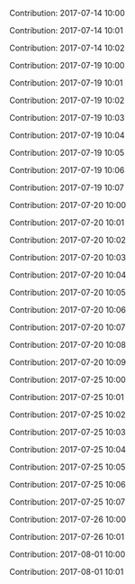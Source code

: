 Contribution: 2017-07-14 10:00

Contribution: 2017-07-14 10:01

Contribution: 2017-07-14 10:02

Contribution: 2017-07-19 10:00

Contribution: 2017-07-19 10:01

Contribution: 2017-07-19 10:02

Contribution: 2017-07-19 10:03

Contribution: 2017-07-19 10:04

Contribution: 2017-07-19 10:05

Contribution: 2017-07-19 10:06

Contribution: 2017-07-19 10:07

Contribution: 2017-07-20 10:00

Contribution: 2017-07-20 10:01

Contribution: 2017-07-20 10:02

Contribution: 2017-07-20 10:03

Contribution: 2017-07-20 10:04

Contribution: 2017-07-20 10:05

Contribution: 2017-07-20 10:06

Contribution: 2017-07-20 10:07

Contribution: 2017-07-20 10:08

Contribution: 2017-07-20 10:09

Contribution: 2017-07-25 10:00

Contribution: 2017-07-25 10:01

Contribution: 2017-07-25 10:02

Contribution: 2017-07-25 10:03

Contribution: 2017-07-25 10:04

Contribution: 2017-07-25 10:05

Contribution: 2017-07-25 10:06

Contribution: 2017-07-25 10:07

Contribution: 2017-07-26 10:00

Contribution: 2017-07-26 10:01

Contribution: 2017-08-01 10:00

Contribution: 2017-08-01 10:01

